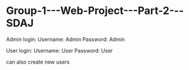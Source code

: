 # Group-1---Web-Project---Part-2---SDAJ



Admin login: 
    Username: Admin
    Password: Admin

User login:
    Username: User
    Password: User

can also create new users